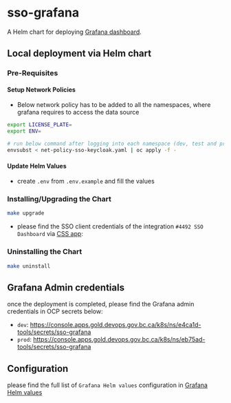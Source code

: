 # sso-grafana

A Helm chart for deploying [Grafana dashboard](https://github.com/grafana/helm-charts/tree/main/charts/grafana).

## Local deployment via Helm chart

### Pre-Requisites

#### Setup Network Policies

- Below network policy has to be added to all the namespaces, where grafana requires to access the data source

```sh
export LICENSE_PLATE=
export ENV=

# run below command after logging into each namespace (dev, test and prod)
envsubst < net-policy-sso-keycloak.yaml | oc apply -f -
```

#### Update Helm Values

- create `.env` from `.env.example` and fill the values

### Installing/Upgrading the Chart

```sh
make upgrade
```

- please find the SSO client credentials of the integration `#4492 SSO Dashboard` via [CSS app](https://bcgov.github.io/sso-requests):

### Uninstalling the Chart

```sh
make uninstall
```

## Grafana Admin credentials

once the deployment is completed, please find the Grafana admin credentials in OCP secrets below:

- `dev`: https://console.apps.gold.devops.gov.bc.ca/k8s/ns/e4ca1d-tools/secrets/sso-grafana
- `prod`: https://console.apps.gold.devops.gov.bc.ca/k8s/ns/eb75ad-tools/secrets/sso-grafana

## Configuration

please find the full list of `Grafana Helm values` configuration in [Grafana Helm values](https://github.com/grafana/helm-charts/blob/main/charts/grafana/values.yaml)
